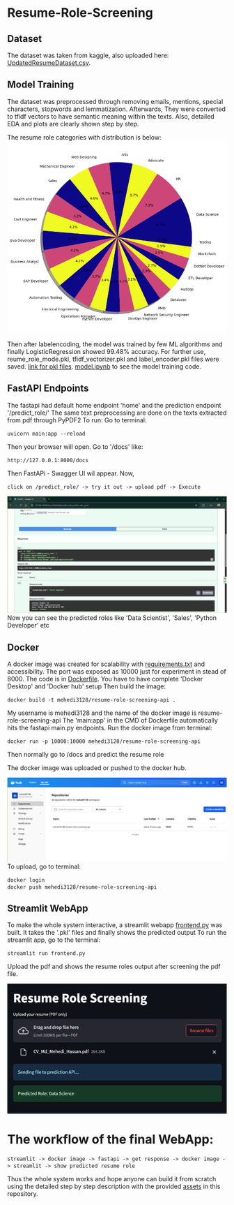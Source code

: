 # Resume-Role-Screening

## Dataset
The dataset was taken from kaggle, also uploaded here: [UpdatedResumeDataset.csv](assets/UpdatedResumeDataSet.csv).

## Model Training
The dataset was preprocessed through removing emails, mentions, special characters, stopwords and lemmatization.
Afterwards, They were converted to tfidf vectors to have semantic meaning within the texts.
Also, detailed EDA and plots are clearly shown step by step.

The resume role categories with distribution is below:
![pie](assets/pie.png)

Then after labelencoding, the model was trained by few ML algorithms and finally LogisticRegression showed 99.48% accuracy.
For further use, reume_role_mode.pkl, tfidf_vectorizer.pkl and label_encoder.pkl files were saved. [link for pkl files](assets).
[model.ipynb](assets/model.ipynb) to see the model training code.

## FastAPI Endpoints
The fastapi had default home endpoint 'home' and the prediction endpoint '/predict_role/'
The same text preprocessing are done on the texts extracted from pdf through PyPDF2
To run:
Go to terminal:
```Terminal 
uvicorn main:app --reload
```
Then your browser will open. Go to '/docs' like: 

```docs
http://127.0.0.1:8000/docs
```
Then FastAPi - Swagger UI wil appear. Now,
```
click on /predict_role/ -> try it out -> upload pdf -> Execute
```
![output](assets/output.png)
Now you can see the predicted roles like 'Data Scientist', 'Sales', 'Python Developer' etc

## Docker 
A docker image was created for scalability with [requirements.txt](assets/requirements.txt) and accessibility.
The port was exposed as 10000 just for experiment in stead of 8000.
The code is in [Dockerfile](assets/Dockerfile).
You have to have complete 'Docker Desktop' and 'Docker hub' setup
Then build the image:
```
docker build -t mehedi3128/resume-role-screening-api .
```
My username is mehedi3128 and the name of the docker image is resume-role-screening-api
The 'main:app' in the CMD of Dockerfile automatically hits the fastapi main.py endpoints.
Run the docker image from terminal:
```
docker run -p 10000:10000 mehedi3128/resume-role-screening-api
```
Then normally go to /docs and predict the resume role

The docker image was uploaded or pushed to the docker hub.

![dockerhub](assets/dockerhub.png)
To upload, go to terminal:
```
docker login
docker push mehedi3128/resume-role-screening-api
```

## Streamlit WebApp
To make the whole system interactive, a streamlit webapp [frontend.py](assets/frontend.py) was built.
It takes the '.pkl' files and finally shows the predicted output
To run the streamlit app, go to the terminal:
```
streamlit run frontend.py
```
Upload the pdf and shows the resume roles output after screening the pdf file.

![stremlit](assets/streamlit.png)

# The workflow of the final WebApp:
```
streamlit -> docker image -> fastapi -> get response -> docker image -> streamlit -> show predicted resume role
```

Thus the whole system works and hope anyone can build it from scratch using the detailed step by step description with the provided [assets](/assets) in this repository.
